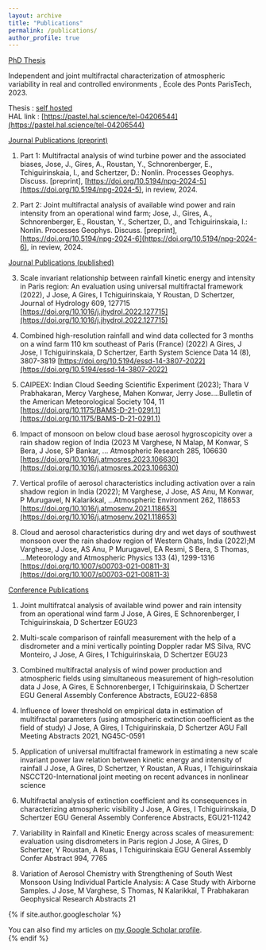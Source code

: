 ```yaml
---
layout: archive
title: "Publications"
permalink: /publications/
author_profile: true
---
```



<ins> PhD Thesis<ins>

Independent and joint multifractal characterization of atmospheric variability in real and controlled environments , École des Ponts ParisTech, 2023.

<i class="fa-solid fa-book"></i> Thesis : [self hosted](https://jerryjose7.github.io/files/Jerry_thesis_final.pdf)  
HAL link : [https://pastel.hal.science/tel-04206544](https://pastel.hal.science/tel-04206544)



<ins> Journal Publications (preprint)<ins>

1.	Part 1: Multifractal analysis of wind turbine power and the associated biases, 
Jose, J., Gires, A., Roustan, Y., Schnorenberger, E., Tchiguirinskaia, I., and Schertzer, D.: 
Nonlin. Processes Geophys. Discuss. [preprint], [https://doi.org/10.5194/npg-2024-5](https://doi.org/10.5194/npg-2024-5), in review, 2024.

2.	Part 2: Joint multifractal analysis of available wind power and rain intensity from an operational wind farm; Jose, J., Gires, A., Schnorenberger, E., Roustan, Y., Schertzer, D., and Tchiguirinskaia, I.:
Nonlin. Processes Geophys. Discuss. [preprint], [https://doi.org/10.5194/npg-2024-6](https://doi.org/10.5194/npg-2024-6), in review, 2024.

<ins> Journal Publications (published)<ins>

3.	Scale invariant relationship between rainfall kinetic energy and intensity in Paris region: An evaluation using universal multifractal framework (2022), J Jose, A Gires, I Tchiguirinskaia, Y Roustan, D Schertzer, Journal of Hydrology 609, 127715 [https://doi.org/10.1016/j.jhydrol.2022.127715](https://doi.org/10.1016/j.jhydrol.2022.127715)

4.	Combined high-resolution rainfall and wind data collected for 3 months on a wind farm 110 km southeast of Paris (France) (2022) A Gires, J Jose, I Tchiguirinskaia, D Schertzer, Earth System Science Data 14 (8), 3807-3819 [https://doi.org/10.5194/essd-14-3807-2022](https://doi.org/10.5194/essd-14-3807-2022)

5.	CAIPEEX: Indian Cloud Seeding Scientific Experiment (2023); Thara V Prabhakaran, Mercy Varghese, Mahen Konwar, Jerry Jose….Bulletin of the American Meteorological Society 104, 11 [https://doi.org/10.1175/BAMS-D-21-0291.1](https://doi.org/10.1175/BAMS-D-21-0291.1)

6.	Impact of monsoon on below cloud base aerosol hygroscopicity over a rain shadow region of India (2023
M Varghese, N Malap, M Konwar, S Bera, J Jose, SP Bankar, ... Atmospheric Research 285, 106630 [https://doi.org/10.1016/j.atmosres.2023.106630](https://doi.org/10.1016/j.atmosres.2023.106630)

7.	Vertical profile of aerosol characteristics including activation over a rain shadow region in India (2022); M Varghese, J Jose, AS Anu, M Konwar, P Murugavel, N Kalarikkal, ...Atmospheric Environment 262, 118653 [https://doi.org/10.1016/j.atmosenv.2021.118653](https://doi.org/10.1016/j.atmosenv.2021.118653)

8.	Cloud and aerosol characteristics during dry and wet days of southwest monsoon over the rain shadow region of Western Ghats, India (2022);M Varghese, J Jose, AS Anu, P Murugavel, EA Resmi, S Bera, S Thomas, ...Meteorology and Atmospheric Physics 133 (4), 1299-1316 [https://doi.org/10.1007/s00703-021-00811-3](https://doi.org/10.1007/s00703-021-00811-3)


<ins> Conference Publications<ins>

1.	Joint multifratcal analysis of available wind power and rain intensity from an operational wind farm
J Jose, A Gires, E Schnorenberger, I Tchiguirinskaia, D Schertzer
EGU23

2.	Multi-scale comparison of rainfall measurement with the help of a disdrometer and a mini vertically pointing Doppler radar
MS Silva, RVC Monteiro, J Jose, A Gires, I Tchiguirinskaia, D Schertzer
EGU23

3.	Combined multifractal analysis of wind power production and atmospheric fields using simultaneous measurement of high-resolution data
J Jose, A Gires, E Schnorenberger, I Tchiguirinskaia, D Schertzer
EGU General Assembly Conference Abstracts, EGU22-6858

4.	Influence of lower threshold on empirical data in estimation of multifractal parameters (using atmospheric extinction coefficient as the field of study)
J Jose, A Gires, I Tchiguirinskaia, D Schertzer
AGU Fall Meeting Abstracts 2021, NG45C-0591

5.	Application of universal multifractal framework in estimating a new scale invariant power law relation between kinetic energy and intensity of rainfall
J Jose, A Gires, D Schertzer, Y Roustan, A Ruas, I Tchiguirinskaia
NSCCT20-International joint meeting on recent advances in nonlinear science

6.	Multifractal analysis of extinction coefficient and its consequences in characterizing atmospheric visibility
J Jose, A Gires, I Tchiguirinskaia, D Schertzer
EGU General Assembly Conference Abstracts, EGU21-11242

7.	Variability in Rainfall and Kinetic Energy across scales of measurement: evaluation using disdrometers in Paris region
J Jose, A Gires, D Schertzer, Y Roustan, A Ruas, I Tchiguirinskaia
EGU General Assembly Confer Abstract 994, 7765

8.	Variation of Aerosol Chemistry with Strengthening of South West Monsoon Using Individual Particle Analysis: A Case Study with Airborne Samples.
J Jose, M Varghese, S Thomas, N Kalarikkal, T Prabhakaran
Geophysical Research Abstracts 21


{% if site.author.googlescholar %}
  <div class="wordwrap">You can also find my articles on <a href="{{site.author.googlescholar}}">my Google Scholar profile</a>.</div>
{% endif %}